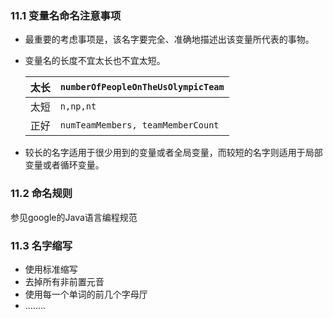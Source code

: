 ### 11.1 变量名命名注意事项

+ 最重要的考虑事项是，该名字要完全、准确地描述出该变量所代表的事物。

+ 变量名的长度不宜太长也不宜太短。

  | 太长 | `numberOfPeopleOnTheUsOlympicTeam` |
  | ---- | ---------------------------------- |
  | 太短 | `n,np,nt`                          |
  | 正好 | `numTeamMembers, teamMemberCount`  |

+ 较长的名字适用于很少用到的变量或者全局变量，而较短的名字则适用于局部变量或者循环变量。

### 11.2 命名规则

参见google的Java语言编程规范

### 11.3  名字缩写

+ 使用标准缩写
+ 去掉所有非前置元音
+ 使用每一个单词的前几个字母厅
+ ........





